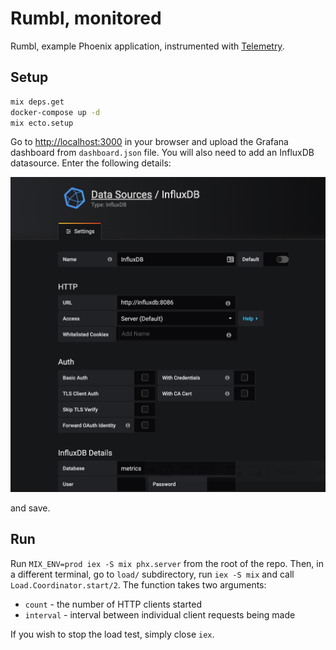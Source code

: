# Rumbl, monitored

Rumbl, example Phoenix application, instrumented with [Telemetry](https://github.com/beam-telemetry).

## Setup

```bash
mix deps.get
docker-compose up -d
mix ecto.setup
```

Go to [http://localhost:3000](http://localhost:3000) in your browser and upload the Grafana dashboard
from `dashboard.json` file. You will also need to add an InfluxDB datasource. Enter the following
details:

![InfluxDB data source](./datasource.png)

and save.

## Run

Run `MIX_ENV=prod iex -S mix phx.server` from the root of the repo. Then, in a different terminal,
go to `load/` subdirectory, run `iex -S mix` and call `Load.Coordinator.start/2`. The function takes
two arguments:

- `count` - the number of HTTP clients started
- `interval` - interval between individual client requests being made

If you wish to stop the load test, simply close `iex`.
